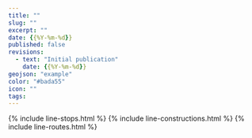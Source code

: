 ```yaml
---
title: ""
slug: ""
excerpt: ""
date: {{%Y-%m-%d}}
published: false
revisions:
  - text: "Initial publication"
    date: {{%Y-%m-%d}}
geojson: "example"
color: "#bada55"
icon: ""
tags:
---
```

{% include line-stops.html %}
{% include line-constructions.html %}
{% include line-routes.html %}
